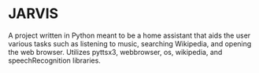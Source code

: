 # JARVIS
A project written in Python meant to be a home assistant that aids the user various tasks such as listening to music, searching Wikipedia, and opening the web browser. Utilizes pyttsx3, webbrowser, os, wikipedia, and speechRecognition libraries.
